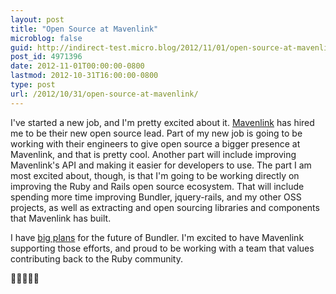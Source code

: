```yaml
---
layout: post
title: "Open Source at Mavenlink"
microblog: false
guid: http://indirect-test.micro.blog/2012/11/01/open-source-at-mavenlink/
post_id: 4971396
date: 2012-11-01T00:00:00-0800
lastmod: 2012-10-31T16:00:00-0800
type: post
url: /2012/10/31/open-source-at-mavenlink/
---
```

I've started a new job, and I'm pretty excited about it. [Mavenlink](http://www.mavenlink.com) has hired me to be their new open source lead. Part of my new job is going to be working with their engineers to give open source a bigger presence at Mavenlink, and that is pretty cool. Another part will include improving Mavenlink's API and making it easier for developers to use. The part I am most excited about, though, is that I'm going to be working directly on improving the Ruby and Rails open source ecosystem. That will include spending more time improving Bundler, jquery-rails, and my other OSS projects, as well as extracting and open sourcing libraries and components that Mavenlink has built.

I have [big plans](/2012/07/23/towards-a-bundler-plugin-system/) for the future of Bundler. I'm excited to have Mavenlink supporting those efforts, and proud to be working with a team that values contributing back to the Ruby community.

🎉🎊😸🎈🎉
